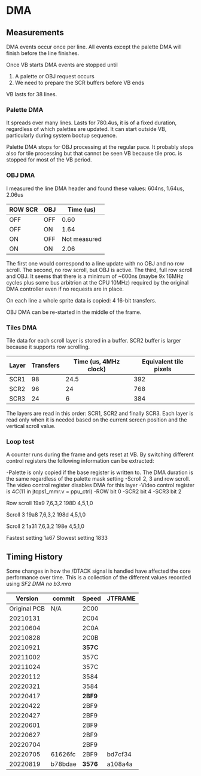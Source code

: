 # DMA

## Measurements

DMA events occur once per line. All events except the palette DMA will finish before the line finishes.

Once VB starts DMA events are stopped until
1. A palette or OBJ request occurs
2. We need to prepare the SCR buffers before VB ends

VB lasts for 38 lines.

### Palette DMA

It spreads over many lines. Lasts for 780.4us, it is of a fixed duration, regardless of which palettes are updated. It can start outside VB, particularly during system bootup sequence.

Palette DMA stops for OBJ processing at the regular pace. It probably stops also for tile processing but that cannot be seen VB because tile proc. is stopped for most of the VB period.

### OBJ DMA

I measured the line DMA header and found these values: 604ns, 1.64us, 2.06us

ROW SCR | OBJ  | Time (us)
--------|------|----------
  OFF   | OFF  | 0.60
  OFF   |  ON  | 1.64
  ON    | OFF  | Not measured
  ON    |  ON  | 2.06

The first one would correspond to a line update with no OBJ and no row scroll. The second, no row scroll, but OBJ is active. The third, full row scroll and OBJ. It seems that there is a minimum of ~600ns (maybe 9x 16MHz cycles plus some bus arbitrion at the CPU 10MHz) required by the original DMA controller even if no requests are in place.

On each line a whole sprite data is copied: 4 16-bit transfers.

OBJ DMA can be re-started in the middle of the frame.

### Tiles DMA

Tile data for each scroll layer is stored in a buffer. SCR2 buffer is larger because it supports row scrolling.

Layer | Transfers | Time (us, 4MHz clock) | Equivalent tile pixels
------|-----------|-----------------------|------------------------
SCR1  |  98       | 24.5                  | 392
SCR2  |  96       | 24                    | 768
SCR3  |  24       | 6                     | 384

The layers are read in this order: SCR1, SCR2 and finally SCR3. Each layer is read only when it is needed based on the current screen position and the vertical scroll value.

### Loop test

A counter runs during the frame and gets reset at VB. By switching different control registers the following information can be extracted:

-Palette is only copied if the base register is written to. The DMA duration is the same regardless of the palette mask setting
-Scroll 2, 3 and row scroll. The video control register disables DMA for this layer
-Video control register is $4C ($11 in jtcps1_mmr.v = ppu_ctrl)
    -ROW  bit 0
    -SCR2 bit 4
    -SCR3 bit 2

Row scroll
19a9 7,6,3,2
198D 4,5,1,0

Scroll 3
19a8 7,6,3,2
198d 4,5,1,0

Scroll 2
1a31 7,6,3,2
198e 4,5,1,0

Fastest setting
1a67
Slowest setting
1833

## Timing History

Some changes in how the /DTACK signal is handled have affected the core performance over time. This is a collection of the different values recorded using _SF2 DMA no b3.mra_

Version         | commit  | Speed     | JTFRAME
----------------|---------|-----------|-------------------------
Original PCB    |  N/A    |  2C00     |
20210131        |         |  2C04     |
20210604        |         |  2C0A     |
20210828        |         |  2C0B     |
20210921        |         |**357C**   |
20211002        |         |  357C     |
20211024        |         |  357C     |
20220112        |         |  3584     |
20220321        |         |  3584     |
20220417        |         |**2BF9**   |
20220422        |         |  2BF9     |
20220427        |         |  2BF9     |
20220601        |         |  2BF9     |
20220627        |         |  2BF9     |
20220704        |         |  2BF9     |
20220705        | 61626fc |  2BF9     |  bd7cf34
20220819        | b78bdae |**3576**   |  a108a4a
